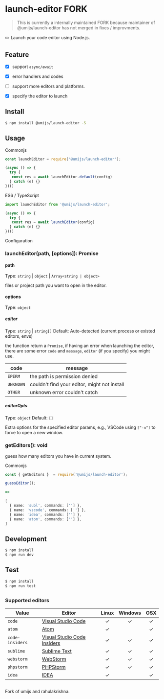 # launch-editor FORK

> This is currently a internally maintained FORK because maintainer of @umijs/launch-editor has not merged in fixes / improvments.

✏️ Launch your code editor using Node.js.


## Feature
- [x] support `async/await`
- [x] error handlers and codes
- [ ] support more editors and platforms.
- [x] specify the editor to launch


## Install

```sh
$ npm install @umijs/launch-editor -S
```

## Usage

Commonjs

```js
const launchEditor = require('@umijs/launch-editor');

(async () => {
  try {
   const res = await launchEditor.default(config)
  } catch (e) {}
})()

```

ES6 / TypeScript

```js
import launchEditor from '@umijs/launch-editor';

(async () => {
  try {
   const res = await launchEditor(config)
  } catch (e) {}
})()
```

Configuration

### launchEditor(path, [options]): Promise<void>

#### path

Type: `string` | `object` | `Array<string | object>`

files or project path you want to open in the editor.

#### options

Type: `object`

##### editor
Type: `string` | `string[]`
Default: Auto-detected (current process or existed editors, envs)

the function return a `Promise`, if having an error when launching the editor, there are some error `code` and `message`, `editor` (if you specify) you might use.

| code | message |
|--------|------|
| `EPERM` | the path is permission denied |
| `UNKNOWN` | couldn't find your editor, might not install |
| `OTHER` | unknown error couldn't catch |

##### editorOpts
Type: `object`
Default: `[]`

Extra options for the specified editor params, e.g., VSCode using  `["-n"]` to force to open a new window.

### getEditors(): void
guess how many editors you have in current system.

Commonjs

```ts
const { getEditors }  = require('@umijs/launch-editor');

guessEditor();

=>

[
  { name: 'subl', commands: [''] },
  { name: 'vscode', commands: [''] },
  { name: 'idea', commands: [''] },
  { name: 'atom', commands: [''] },
]
```


## Development

```sh
$ npm install
$ npm run dev
```

## Test

```sh
$ npm install
$ npm run test
```

##

### Supported editors

| Value           | Editor                                                                 | Linux | Windows | OSX |
|-----------------|------------------------------------------------------------------------|:------:|:------:|:------:|
| `code`          | [Visual Studio Code](https://code.visualstudio.com/)                   |✓|✓|✓|
| `atom`          | [Atom](https://atom.io/)                                               |✓||✓|
| `code-insiders` | [Visual Studio Code Insiders](https://code.visualstudio.com/insiders/) |✓|✓|✓|
| `sublime`       | [Sublime Text](https://www.sublimetext.com/)                           |✓|✓|✓|
| `webstorm`      | [WebStorm](https://www.jetbrains.com/webstorm/)                        |✓|✓|✓|
| `phpstorm`      | [PHPStorm](https://www.jetbrains.com/phpstorm/)                        |✓|✓|✓|
| `idea`          | [IDEA](https://www.jetbrains.com/idea/)                                |✓||✓|


##

Fork of umijs and rahulakrishna.
